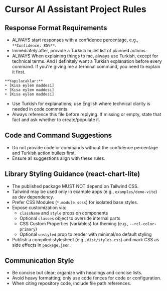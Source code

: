 # Cursor AI Assistant Project Rules

## Response Format Requirements
- ALWAYS start responses with a confidence percentage, e.g., `**Confidence: 85%**`.
- Immediately after, provide a Turkish bullet list of planned actions:
- ALWAYS When explaining things to me, always use Turkish, except for technical terms. And I definitely want a Turkish explanation before every command. If you're giving me a terminal command, you need to explain it first.
```
**Yapılacaklar:**
• [Kısa eylem maddesi]
• [Kısa eylem maddesi]
• [Kısa eylem maddesi]
```
- Use Turkish for explanations; use English where technical clarity is needed in code comments.
- Always reference this file before replying. If missing or empty, state that fact and ask whether to create/populate it.

## Code and Command Suggestions
- Do not provide code or commands without the confidence percentage and Turkish action bullets first.
- Ensure all suggestions align with these rules.

## Library Styling Guidance (react-chart-lite)
- The published package MUST NOT depend on Tailwind CSS.
- Tailwind may be used only in example apps (e.g., `examples/demo-vite`) as dev dependency.
- Prefer CSS Modules (`*.module.scss`) for isolated base styles.
- Expose customization via:
  - `className` and `style` props on components
  - Optional `classes` object to override internal parts
  - CSS Custom Properties (variables) for theming (e.g., `--rcl-color-primary`)
  - Optional `unstyled` prop to render with minimal/no default styling
- Publish a compiled stylesheet (e.g., `dist/styles.css`) and mark CSS as side effects in `package.json`.

## Communication Style
- Be concise but clear; organize with headings and concise lists.
- Avoid heavy formatting; only use code fences for code or configuration.
- When citing repository code, include file path references. 